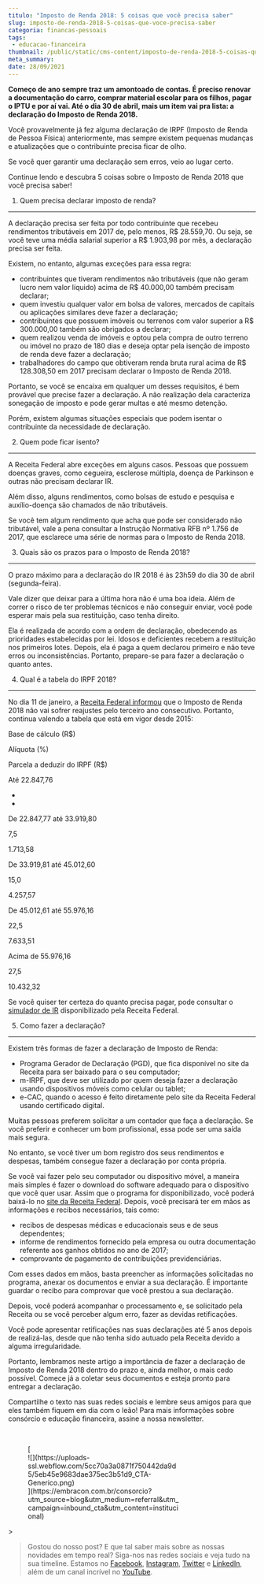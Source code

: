 ```yaml
---
titulo: "Imposto de Renda 2018: 5 coisas que você precisa saber"
slug: imposto-de-renda-2018-5-coisas-que-voce-precisa-saber
categoria: financas-pessoais
tags:
 - educacao-financeira
thumbnail: /public/static/cms-content/imposto-de-renda-2018-5-coisas-que-voce-precisa-saber.jpg
meta_summary: 
date: 28/09/2021
---
```

**Começo de ano sempre traz um amontoado de contas. É preciso renovar a documentação do carro, comprar material escolar para os filhos, pagar o IPTU e por aí vai. Até o dia 30 de abril, mais um item vai pra lista: a declaração do Imposto de Renda 2018.**

Você provavelmente já fez alguma declaração de IRPF (Imposto de Renda de Pessoa Física) anteriormente, mas sempre existem pequenas mudanças e atualizações que o contribuinte precisa ficar de olho.

Se você quer garantir uma declaração sem erros, veio ao lugar certo.

Continue lendo e descubra 5 coisas sobre o Imposto de Renda 2018 que você precisa saber!

1. Quem precisa declarar imposto de renda?
------------------------------------------

A declaração precisa ser feita por todo contribuinte que recebeu rendimentos tributáveis em 2017 de, pelo menos, R$ 28.559,70. Ou seja, se você teve uma média salarial superior a R$ 1.903,98 por mês, a declaração precisa ser feita.

Existem, no entanto, algumas exceções para essa regra:

- contribuintes que tiveram rendimentos não tributáveis (que não geram lucro nem valor líquido) acima de R$ 40.000,00 também precisam declarar;
- quem investiu qualquer valor em bolsa de valores, mercados de capitais ou aplicações similares deve fazer a declaração;
- contribuintes que possuem imóveis ou terrenos com valor superior a R$ 300.000,00 também são obrigados a declarar;
- quem realizou venda de imóveis e optou pela compra de outro terreno ou imóvel no prazo de 180 dias e deseja optar pela isenção de imposto de renda deve fazer a declaração;
- trabalhadores do campo que obtiveram renda bruta rural acima de R$ 128.308,50 em 2017 precisam declarar o Imposto de Renda 2018.

Portanto, se você se encaixa em qualquer um desses requisitos, é bem provável que precise fazer a declaração. A não realização dela caracteriza sonegação de imposto e pode gerar multas e até mesmo detenção.

Porém, existem algumas situações especiais que podem isentar o contribuinte da necessidade de declaração.

2. Quem pode ficar isento?
--------------------------

A Receita Federal abre exceções em alguns casos. Pessoas que possuem doenças graves, como cegueira, esclerose múltipla, doença de Parkinson e outras não precisam declarar IR.

Além disso, alguns rendimentos, como bolsas de estudo e pesquisa e auxílio-doença são chamados de não tributáveis.

Se você tem algum rendimento que acha que pode ser considerado não tributável, vale a pena consultar a Instrução Normativa RFB nº 1.756 de 2017, que esclarece uma série de normas para o Imposto de Renda 2018.

3. Quais são os prazos para o Imposto de Renda 2018?
----------------------------------------------------

O prazo máximo para a declaração do IR 2018 é às 23h59 do dia 30 de abril (segunda-feira).

Vale dizer que deixar para a última hora não é uma boa ideia. Além de correr o risco de ter problemas técnicos e não conseguir enviar, você pode esperar mais pela sua restituição, caso tenha direito.

Ela é realizada de acordo com a ordem de declaração, obedecendo as prioridades estabelecidas por lei. Idosos e deficientes recebem a restituição nos primeiros lotes. Depois, ela é paga a quem declarou primeiro e não teve erros ou inconsistências. Portanto, prepare-se para fazer a declaração o quanto antes.

4. Qual é a tabela do IRPF 2018?
--------------------------------

No dia 11 de janeiro, a [Receita Federal informou](https://g1.globo.com/economia/noticia/orcamento-de-2018-nao-preve-correcao-da-tabela-do-ir-diz-receita-federal.ghtml) que o Imposto de Renda 2018 não vai sofrer reajustes pelo terceiro ano consecutivo. Portanto, continua valendo a tabela que está em vigor desde 2015:

Base de cálculo (R$)

Alíquota (%)

Parcela a deduzir do IRPF (R$)

Até 22.847,76

-

-

De 22.847,77 até 33.919,80

7,5

1.713,58

De 33.919,81 até 45.012,60

15,0

4.257,57

De 45.012,61 até 55.976,16

22,5

7.633,51

Acima de 55.976,16

27,5

10.432,32

Se você quiser ter certeza do quanto precisa pagar, pode consultar o [simulador de IR](http://idg.receita.fazenda.gov.br/orientacao/tributaria/declaracoes-e-demonstrativos/dirpf/simulacao-de-aliquota-efetiva-1) disponibilizado pela Receita Federal.

5. Como fazer a declaração?
---------------------------

Existem três formas de fazer a declaração de Imposto de Renda:

- Programa Gerador de Declaração (PGD), que fica disponível no site da Receita para ser baixado para o seu computador;
- m-IRPF, que deve ser utilizado por quem deseja fazer a declaração usando dispositivos móveis como celular ou tablet;
- e-CAC, quando o acesso é feito diretamente pelo site da Receita Federal usando certificado digital.

Muitas pessoas preferem solicitar a um contador que faça a declaração. Se você preferir e conhecer um bom profissional, essa pode ser uma saída mais segura.

No entanto, se você tiver um bom registro dos seus rendimentos e despesas, também consegue fazer a declaração por conta própria.

Se você vai fazer pelo seu computador ou dispositivo móvel, a maneira mais simples é fazer o download do software adequado para o dispositivo que você quer usar. Assim que o programa for disponibilizado, você poderá baixá-lo no [site da Receita Federal](http://idg.receita.fazenda.gov.br/interface/cidadao/irpf/). Depois, você precisará ter em mãos as informações e recibos necessários, tais como:

- recibos de despesas médicas e educacionais seus e de seus dependentes;
- informe de rendimentos fornecido pela empresa ou outra documentação referente aos ganhos obtidos no ano de 2017;
- comprovante de pagamento de contribuições previdenciárias.

Com esses dados em mãos, basta preencher as informações solicitadas no programa, anexar os documentos e enviar a sua declaração. É importante guardar o recibo para comprovar que você prestou a sua declaração.

Depois, você poderá acompanhar o processamento e, se solicitado pela Receita ou se você perceber algum erro, fazer as devidas retificações.

Você pode apresentar retificações nas suas declarações até 5 anos depois de realizá-las, desde que não tenha sido autuado pela Receita devido a alguma irregularidade.

Portanto, lembramos neste artigo a importância de fazer a declaração de Imposto de Renda 2018 dentro do prazo e, ainda melhor, o mais cedo possível. Comece já a coletar seus documentos e esteja pronto para entregar a declaração.

Compartilhe o texto nas suas redes sociais e lembre seus amigos para que eles também fiquem em dia com o leão! Para mais informações sobre consórcio e educação financeira, assine a nossa newsletter.

‍

<figure class="w-richtext-figure-type-image w-richtext-align-center" style="max-width:310px">[<div>![](https://uploads-ssl.webflow.com/5cc70a3a0871f750442da9d5/5eb45e9683dae375ec3b51d9_CTA-Generico.png)</div>](https://embracon.com.br/consorcio?utm_source=blog&utm_medium=referral&utm_campaign=inbound_cta&utm_content=institucional)</figure>> ‍

> Gostou do nosso post? E que tal saber mais sobre as nossas novidades em tempo real? Siga-nos nas redes sociais e veja tudo na sua timeline. Estamos no [Facebook](https://www.facebook.com/embracon/), [Instagram](https://www.instagram.com/embraconoficial/), [Twitter](https://twitter.com/embracon) e [LinkedIn](https://www.linkedin.com/company/1018875/), além de um canal incrível no [YouTube](https://www.youtube.com/channel/UCL-Y0mv9zc73Iek48NLUBzQ).
